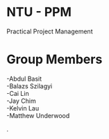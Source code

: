 # NTU - PPM
Practical Project Management

# Group Members
-Abdul Basit <br>
-Balazs Szilagyi <br>
-Cai Lin <br>
-Jay Chim <br>
-Kelvin Lau <br>
-Matthew Underwood <br> 

.
